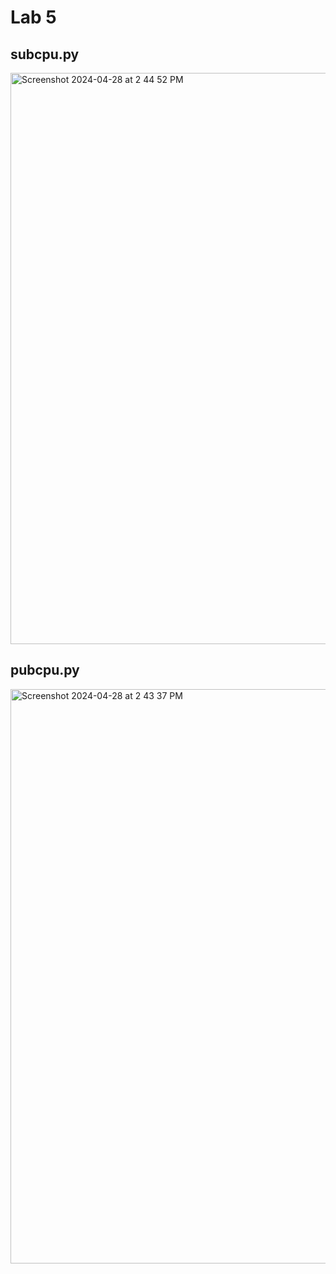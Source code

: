 # Lab 5
## subcpu.py
<img width="914" alt="Screenshot 2024-04-28 at 2 44 52 PM" src="https://github.com/andrewec0/EE-322/assets/117099928/9f9a07ce-701a-41c7-bea4-fa6e52570e1a">

## pubcpu.py
<img width="919" alt="Screenshot 2024-04-28 at 2 43 37 PM" src="https://github.com/andrewec0/EE-322/assets/117099928/d4f07622-c6fc-4c2f-894a-30afa98ef493">
